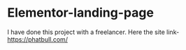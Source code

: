 # Elementor-landing-page
I have done this project with a freelancer. Here the site link- https://phatbull.com/
